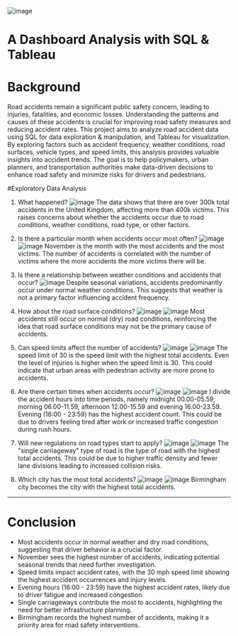 ![image](https://github.com/user-attachments/assets/c2835305-e2c1-45eb-b6c5-c3e0b25ce385)

# A Dashboard Analysis with SQL & Tableau
# Background
Road accidents remain a significant public safety concern, leading to injuries, fatalities, and economic losses. Understanding the patterns and causes of these accidents is crucial for improving road safety measures and reducing accident rates. This project aims to analyze road accident data using SQL for data exploration & manipulation, and Tableau for visualization. By exploring factors such as accident frequency, weather conditions, road surfaces, vehicle types, and speed limits, this analysis provides valuable insights into accident trends. The goal is to help policymakers, urban planners, and transportation authorities make data-driven decisions to enhance road safety and minimize risks for drivers and pedestrians.

#Exploratory Data Analysis
1. What happened?
![image](https://github.com/user-attachments/assets/b02dfddf-4d6d-4637-a550-d9c8f9b62df2)
The data shows that there are over 300k total accidents in the United Kingdom, affecting more than 400k victims. This raises concerns about whether the accidents occur due to road conditions, weather conditions, road type, or other factors.

2. Is there a particular month when accidents occur most often?
![image](https://github.com/user-attachments/assets/b46742c3-6110-4b81-b407-4766186e8eae)
![image](https://github.com/user-attachments/assets/9efb6a89-5d92-45eb-b666-525163270c10)
November is the month with the most accidents and the most victims. The number of accidents is correlated with the number of victims where the more accidents the more victims there will be.

4. Is there a relationship between weather conditions and accidents that occur?
![image](https://github.com/user-attachments/assets/1a7d7126-a771-49b7-9f1d-14f54c47d3c8)
Despite seasonal variations, accidents predominantly occur under normal weather conditions. This suggests that weather is not a primary factor influencing accident frequency.

3. How about the road surface conditions?
![image](https://github.com/user-attachments/assets/4e270034-a953-4338-82ae-2db1a2a1a38c)
![image](https://github.com/user-attachments/assets/6654ad4b-a342-455c-86fd-f5577e82428d)
Most accidents still occur on normal (dry) road conditions, reinforcing the idea that road surface conditions may not be the primary cause of accidents.

4. Can speed limits affect the number of accidents?
![image](https://github.com/user-attachments/assets/c9e05e18-c595-4c79-9199-9b0f811d82c3)
![image](https://github.com/user-attachments/assets/75e97d5e-12c1-4506-b9e3-7cbc36154025)
The speed limit of 30 is the speed limit with the highest total accidents. Even the level of injuries is higher when the speed limit is 30. This could indicate that urban areas with pedestrian activity are more prone to accidents.

5. Are there certain times when accidents occur?
![image](https://github.com/user-attachments/assets/7ba60395-11c0-437e-bf5c-252f1477dc82)
![image](https://github.com/user-attachments/assets/4d080bc3-0bc4-4e6c-a886-4e80165668ac)
I divide the accident hours into time periods, namely midnight 00.00-05.59, morning 06.00-11.59, afternoon 12.00-15.59 and evening 16.00-23.59. Evening (16:00 - 23:59) has the highest accident count. This could be due to drivers feeling tired after work or increased traffic congestion during rush hours.

6. Will new regulations on road types start to apply?
![image](https://github.com/user-attachments/assets/dde26420-e94a-43d5-8883-5b964633f773)
![image](https://github.com/user-attachments/assets/cf99bd34-87c3-43d4-bb25-3691ec433207)
The "single carriageway" type of road is the type of road with the highest total accidents. This could be due to higher traffic density and fewer lane divisions leading to increased collision risks.

7. Which city has the most total accidents?
![image](https://github.com/user-attachments/assets/24494379-6b45-4985-9439-e298ff1d2df7)
![image](https://github.com/user-attachments/assets/11b6f548-eb73-4975-938a-c5805f089c48)
Birmingham city becomes the city with the highest total accidents.

---

# Conclusion
- Most accidents occur in normal weather and dry road conditions, suggesting that driver behavior is a crucial factor.
- November sees the highest number of accidents, indicating potential seasonal trends that need further investigation.
- Speed limits impact accident rates, with the 30 mph speed limit showing the highest accident occurrences and injury levels.
- Evening hours (16:00 - 23:59) have the highest accident rates, likely due to driver fatigue and increased congestion.
- Single carriageways contribute the most to accidents, highlighting the need for better infrastructure planning.
- Birmingham records the highest number of accidents, making it a priority area for road safety interventions.
